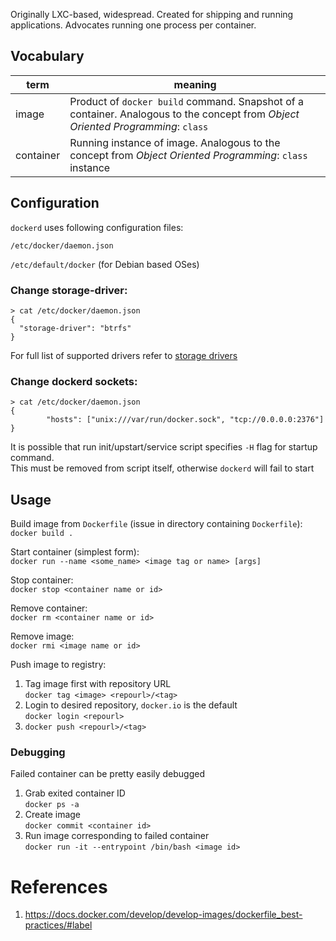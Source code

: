 Originally LXC-based, widespread. Created for shipping and running applications. Advocates running one process per container.

## Vocabulary
| term | meaning |
|-|-|
| image | Product of `docker build` command. Snapshot of a container. Analogous to the concept from _Object Oriented Programming_: `class` |
| container | Running instance of image. Analogous to the concept from _Object Oriented Programming_: `class` instance |

## Configuration
`dockerd` uses following configuration files:

`/etc/docker/daemon.json`

`/etc/default/docker` (for Debian based OSes)

### Change storage-driver:
```
> cat /etc/docker/daemon.json
{
  "storage-driver": "btrfs"
}
```
For full list of supported drivers refer to [storage drivers](https://docs.docker.com/engine/userguide/storagedriver/selectadriver/)

### Change dockerd sockets:
```
> cat /etc/docker/daemon.json
{
        "hosts": ["unix:///var/run/docker.sock", "tcp://0.0.0.0:2376"]
}
```
It is possible that run init/upstart/service script specifies `-H` flag for startup command.  
This must be removed from script itself, otherwise `dockerd` will fail to start

## Usage
Build image from `Dockerfile` (issue in directory containing `Dockerfile`):  
`docker build .`

Start container (simplest form):  
`docker run --name <some_name> <image tag or name> [args]`

Stop container:  
`docker stop <container name or id>`

Remove container:  
`docker rm <container name or id>`

Remove image:  
`docker rmi <image name or id>`

Push image to registry:
1. Tag image first with repository URL  
`docker tag <image> <repourl>/<tag>` 
2. Login to desired repository, `docker.io` is the default  
`docker login <repourl>` 
3. `docker push <repourl>/<tag>`

### Debugging
Failed container can be pretty easily debugged
1. Grab exited container ID  
`docker ps -a`
2. Create image  
`docker commit <container id>`
3. Run image corresponding to failed container  
`docker run -it --entrypoint /bin/bash <image id>`

# References
 1. https://docs.docker.com/develop/develop-images/dockerfile_best-practices/#label